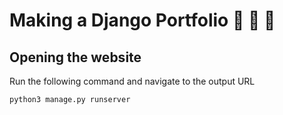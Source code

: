 # Making a Django Portfolio :shit: :shit: :shit:

## Opening the website

Run the following command and navigate to the output URL
```shell
python3 manage.py runserver
```

